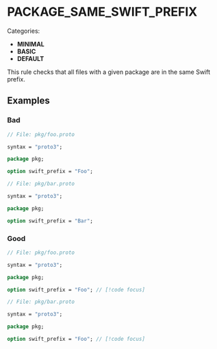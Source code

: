 # PACKAGE_SAME_SWIFT_PREFIX

Categories:

- **MINIMAL**
- **BASIC**
- **DEFAULT**

This rule checks that all files with a given package are in the same Swift prefix.

## Examples

### Bad

```proto
// File: pkg/foo.proto

syntax = "proto3";

package pkg;

option swift_prefix = "Foo";
```

```proto
// File: pkg/bar.proto

syntax = "proto3";

package pkg;

option swift_prefix = "Bar";
```

### Good

```proto
// File: pkg/foo.proto

syntax = "proto3";

package pkg;

option swift_prefix = "Foo"; // [!code focus]
```

```proto
// File: pkg/bar.proto

syntax = "proto3";

package pkg;

option swift_prefix = "Foo"; // [!code focus]
```
